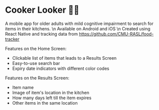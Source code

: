 # Cooker Looker 🥄👀

A mobile app for older adults with mild cognitive impairment to search for items in their kitchens. \n
Available on Android and iOS \n
Created using React Native and tracking data from https://github.com/CMU-RASL/food-tracker

Features on the Home Screen:
- Clickable list of items that leads to a Results Screen
- Easy-to-use search bar
- Expiry date indicators with different color codes

Features on the Results Screen:
- Item name
- Image of item's location in the kitchen
- How many days left till the item expires
- Other items in the same location
